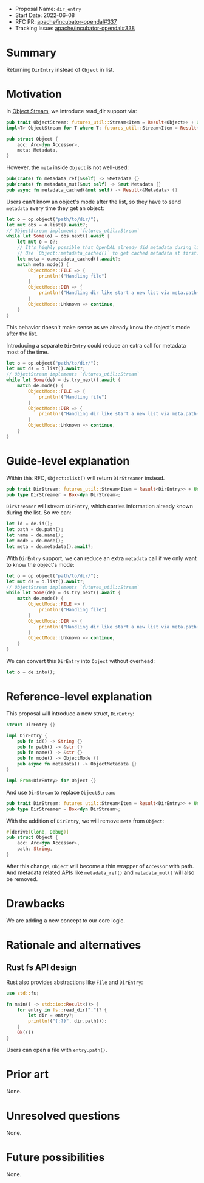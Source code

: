 - Proposal Name: `dir_entry`
- Start Date: 2022-06-08
- RFC PR: [apache/incubator-opendal#337](https://github.com/apache/incubator-opendal/pull/337)
- Tracking Issue: [apache/incubator-opendal#338](https://github.com/apache/incubator-opendal/issues/338)

# Summary

Returning `DirEntry` instead of `Object` in list.

# Motivation

In [Object Stream](./0069-object-stream.md), we introduce read_dir support via:

```rust
pub trait ObjectStream: futures_util::Stream<Item = Result<Object>> + Unpin + Send {}
impl<T> ObjectStream for T where T: futures_util::Stream<Item = Result<Object>> + Unpin + Send {}

pub struct Object {
    acc: Arc<dyn Accessor>,
    meta: Metadata,
}
```

However, the `meta` inside `Object` is not well-used:

```rust
pub(crate) fn metadata_ref(&self) -> &Metadata {}
pub(crate) fn metadata_mut(&mut self) -> &mut Metadata {}
pub async fn metadata_cached(&mut self) -> Result<&Metadata> {}
```

Users can't know an object's mode after the list, so they have to send `metadata` every time they get an object:

```rust
let o = op.object("path/to/dir/");
let mut obs = o.list().await?;
// ObjectStream implements `futures_util::Stream`
while let Some(o) = obs.next().await {
    let mut o = o?;
    // It's highly possible that OpenDAL already did metadata during list.
    // Use `Object::metadata_cached()` to get cached metadata at first.
    let meta = o.metadata_cached().await?;
    match meta.mode() {
        ObjectMode::FILE => {
            println!("Handling file")
        }
        ObjectMode::DIR => {
            println!("Handling dir like start a new list via meta.path()")
        }
        ObjectMode::Unknown => continue,
    }
}
```

This behavior doesn't make sense as we already know the object's mode after the list.

Introducing a separate `DirEntry` could reduce an extra call for metadata most of the time.

```rust
let o = op.object("path/to/dir/");
let mut ds = o.list().await?;
// ObjectStream implements `futures_util::Stream`
while let Some(de) = ds.try_next().await {
    match de.mode() {
        ObjectMode::FILE => {
            println!("Handling file")
        }
        ObjectMode::DIR => {
            println!("Handling dir like start a new list via meta.path()")
        }
        ObjectMode::Unknown => continue,
    }
}
```

# Guide-level explanation

Within this RFC, `Object::list()` will return `DirStreamer` instead.

```rust
pub trait DirStream: futures_util::Stream<Item = Result<DirEntry>> + Unpin + Send {}
pub type DirStreamer = Box<dyn DirStream>;
```

`DirStreamer` will stream `DirEntry`, which carries information already known during the list. So we can:

```rust
let id = de.id();
let path = de.path();
let name = de.name();
let mode = de.mode();
let meta = de.metadata().await?;
```

With `DirEntry` support, we can reduce an extra `metadata` call if we only want to know the object's mode:

```rust
let o = op.object("path/to/dir/");
let mut ds = o.list().await?;
// ObjectStream implements `futures_util::Stream`
while let Some(de) = ds.try_next().await {
    match de.mode() {
        ObjectMode::FILE => {
            println!("Handling file")
        }
        ObjectMode::DIR => {
            println!("Handling dir like start a new list via meta.path()")
        }
        ObjectMode::Unknown => continue,
    }
}
```

We can convert this `DirEntry` into `Object` without overhead:

```rust
let o = de.into();
```

# Reference-level explanation

This proposal will introduce a new struct, `DirEntry`:

```rust
struct DirEntry {}

impl DirEntry {
    pub fn id() -> String {}
    pub fn path() -> &str {}
    pub fn name() -> &str {}
    pub fn mode() -> ObjectMode {}
    pub async fn metadata() -> ObjectMetadata {}
}

impl From<DirEntry> for Object {}
```

And use `DirStream` to replace `ObjectStream`:

```rust
pub trait DirStream: futures_util::Stream<Item = Result<DirEntry>> + Unpin + Send {}
pub type DirStreamer = Box<dyn DirStream>;
```

With the addition of `DirEntry`, we will remove `meta` from `Object`:

```rust
#[derive(Clone, Debug)]
pub struct Object {
    acc: Arc<dyn Accessor>,
    path: String,
}
```

After this change, `Object` will become a thin wrapper of `Accessor` with path. And metadata related APIs like `metadata_ref()` and `metadata_mut()` will also be removed.

# Drawbacks

We are adding a new concept to our core logic.

# Rationale and alternatives

## Rust fs API design

Rust also provides abstractions like `File` and `DirEntry`:

```rust
use std::fs;

fn main() -> std::io::Result<()> {
    for entry in fs::read_dir(".")? {
        let dir = entry?;
        println!("{:?}", dir.path());
    }
    Ok(())
}
```

Users can open a file with `entry.path()`.

# Prior art

None.

# Unresolved questions

None.

# Future possibilities

None.
